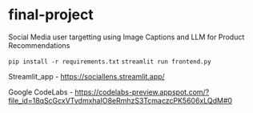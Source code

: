 # final-project
Social Media user targetting using Image Captions and LLM for Product Recommendations

`pip install -r requirements.txt`
`streamlit run frontend.py`

Streamlit_app - https://sociallens.streamlit.app/


Google CodeLabs - https://codelabs-preview.appspot.com/?file_id=18qScGcxVTydmxhaIO8eRmhzS3TcmaczcPK5606xLQdM#0
